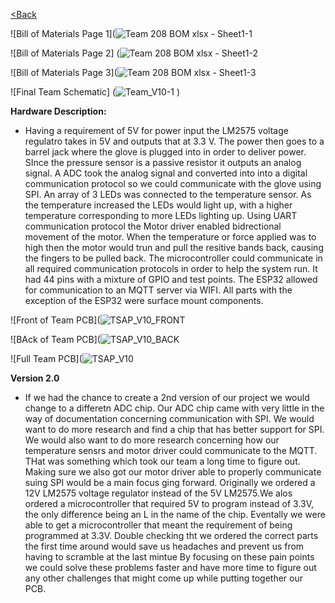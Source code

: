 [<Back](https://team-208-github-io.github.io/egr314-team208.github.io/)

![Bill of Materials Page 1](![Team 208 BOM xlsx - Sheet1-1](https://user-images.githubusercontent.com/93965371/235584370-83d68871-24fd-43c6-bfcd-4d8cadc4a723.png)

![Bill of Materials Page 2] (![Team 208 BOM xlsx - Sheet1-2](https://user-images.githubusercontent.com/93965371/235584490-64481f6c-d4e1-4fa9-9736-7c677d43359b.png)

![Bill of Materials Page 3](![Team 208 BOM xlsx - Sheet1-3](https://user-images.githubusercontent.com/93965371/235584532-2e7f0bda-51b2-472a-a73c-ed9b5c4287fe.png)

![Final Team Schematic] (![Team_V10-1](https://user-images.githubusercontent.com/93965371/235608571-b3fe81eb-43c1-4a5c-95eb-5cb1411b4ad4.png)
)

**Hardware Description:**
* Having a requirement of 5V for power input the LM2575 voltage regulatro takes in 5V and outputs that at 3.3 V. The power then goes to a barrel jack where the glove is plugged into in order to deliver power. SInce the pressure sensor is a passive resistor it outputs an analog signal. A ADC took the analog signal and converted into into a digital communication protocol so we could communicate with the glove using SPI. An array of 3 LEDs was connected to the temperature sensor. As the temperature increased the LEDs would light up, with a higher temperature corresponding to more LEDs lighting up. Using UART communication protocol the Motor driver enabled bidrectional movement of the motor. When the temperature or force applied was to high then the motor would trun and pull the resitive bands back, causing the fingers to be pulled back. The microcontroller could communicate in all required communication protocols in order to help the system run.  It had 44 pins with a mixture of GPIO and test points. The ESP32 allowed for communication to an MQTT server via WIFI. All parts with the exception of the ESP32 were surface mount components. 

![Front of Team PCB](![TSAP_V10_FRONT](https://user-images.githubusercontent.com/93965371/235584936-033eb9b9-9dda-40e4-a097-e38e64e9803d.png)

![BAck of Team PCB](![TSAP_V10_BACK](https://user-images.githubusercontent.com/93965371/235585057-340d5f08-fe59-4ed1-bea1-9b4dc06f512c.png)

![Full Team PCB](![TSAP_V10](https://user-images.githubusercontent.com/93965371/235585417-8f05e2a2-1f07-4390-abd6-e963129dcafd.png)


**Version 2.0**

* If we had the chance to create a 2nd version of our project we would change to a differetn ADC chip. Our ADC chip came with very little in the way of documentation concerning communication with SPI. We would want to do more research and find a chip that has better support for SPI. We would also want to do more research concerning how our temperature sensrs and motor driver could communicate to the MQTT. THat was something which took our team a long time to figure out. Making sure we also got our motor driver able to properly communicate suing SPI would be a main focus ging forward. Originally we ordered a 12V LM2575 voltage regulator instead of the 5V LM2575.We alos ordered a microcontroller that required 5V to program instead of 3.3V, the only difference being an L in the name of the chip. Eventally we were able to get a microcontroller that meant the requirement of being programmed at 3.3V. Double checking tht we ordered the correct parts the first time around would save us headaches and prevent us from having to scramble at the last mintue  By focusing on these pain points we could solve these problems faster and have more time to figure out any other challenges that might come up while putting together our PCB. 


